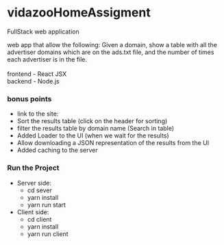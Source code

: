 # vidazooHomeAssigment
FullStack web application </br>

web app that allow the following:
Given a domain, show a table with all the advertiser domains which are on the ads.txt file,
and the number of times each advertiser is in the file.
</br></br>
frontend - React JSX </br>
backend - Node.js

### bonus points
- link to the site:
- Sort the results table (click on the header for sorting)
- filter the results table by domain name (Search in table)
- Added Loader to the UI (when we wait for the results)
- Allow downloading a JSON representation of the results from the UI
- Added caching to the server

### Run the Project
- Server side:
  - cd sever
  - yarn install
  - yarn run start
- Client side:
  - cd client
  - yarn install
  - yarn run client

